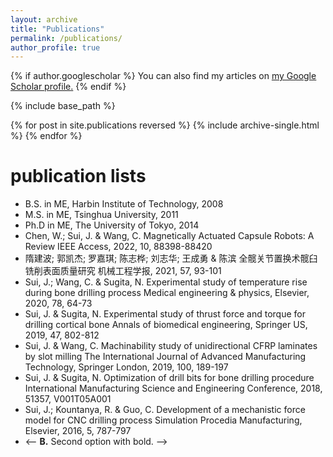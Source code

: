 ```yaml
---
layout: archive
title: "Publications"
permalink: /publications/
author_profile: true
---
```


{% if author.googlescholar %}
  You can also find my articles on <u><a href="{{author.googlescholar}}">my Google Scholar profile</a>.</u>
{% endif %}

{% include base_path %}

{% for post in site.publications reversed %}
  {% include archive-single.html %}
{% endfor %}

publication lists
======
* B.S. in ME, Harbin Institute of Technology, 2008
* M.S. in ME, Tsinghua University, 2011
* Ph.D in ME, The University of Tokyo, 2014
* Chen, W.; Sui, J. & Wang, C. Magnetically Actuated Capsule Robots: A Review IEEE Access, 2022, 10, 88398-88420
* 隋建波; 郭凯杰; 罗嘉琪; 陈志桦; 刘志华; 王成勇 & 陈滨 全髋关节置换术髋臼铣削表面质量研究 机械工程学报, 2021, 57, 93-101
* Sui, J.; Wang, C. & Sugita, N. Experimental study of temperature rise during bone drilling process Medical engineering & physics, Elsevier, 2020, 78, 64-73
* Sui, J. & Sugita, N. Experimental study of thrust force and torque for drilling cortical bone Annals of biomedical engineering, Springer US, 2019, 47, 802-812
* Sui, J. & Wang, C. Machinability study of unidirectional CFRP laminates by slot milling The International Journal of Advanced Manufacturing Technology, Springer London, 2019, 100, 189-197
* Sui, J. & Sugita, N. Optimization of drill bits for bone drilling procedure International Manufacturing Science and Engineering Conference, 2018, 51357, V001T05A001
* Sui, J.; Kountanya, R. & Guo, C. Development of a mechanistic force model for CNC drilling process Simulation Procedia Manufacturing, Elsevier, 2016, 5, 787-797
* <-- **B.** Second option with bold. -->
